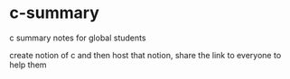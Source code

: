 # c-summary
c summary notes for global students


create notion of c and then host that notion, share the link to everyone to help them
